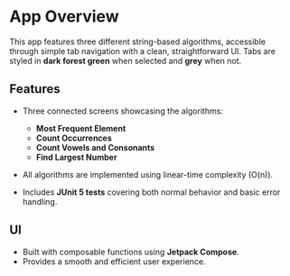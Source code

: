 # App Overview

This app features three different string-based algorithms, accessible through simple tab navigation with a clean, straightforward UI. Tabs are styled in **dark forest green** when selected and **grey** when not.

## Features

- Three connected screens showcasing the algorithms:
  - **Most Frequent Element**
  - **Count Occurrences**
  - **Count Vowels and Consonants**
  - **Find Largest Number**

- All algorithms are implemented using linear-time complexity (O(n)).

- Includes **JUnit 5 tests** covering both normal behavior and basic error handling.

## UI

- Built with composable functions using **Jetpack Compose**.
- Provides a smooth and efficient user experience.
